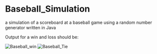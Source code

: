 # Baseball_Simulation
a simulation of a scoreboard at a baseball game using a random number generator written in Java


Output for a win and loss should be:

![Baseball_win](https://user-images.githubusercontent.com/84430553/120909594-624c6800-c62b-11eb-92f6-7a76ed6117b1.png)
![Baseball_Tie](https://user-images.githubusercontent.com/84430553/120909609-860fae00-c62b-11eb-858c-f886e2dff3cf.png)

